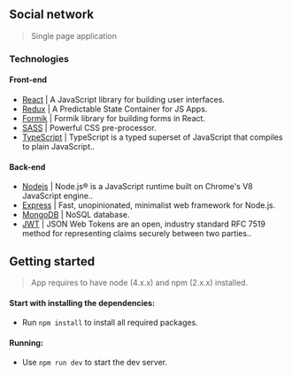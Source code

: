 ## Social network

> Single page application


### Technologies


#### Front-end


- [React](https://reactjs.org/) | A JavaScript library for building user interfaces.
- [Redux](https://redux.js.org/) | A Predictable State Container for JS Apps.
- [Formik](https://formik.org/) | Formik library for building forms in React.
- [SASS](https://sass-lang.com/) | Powerful CSS pre-processor.
- [TypeScript](https://www.typescriptlang.org/) | TypeScript is a typed superset of JavaScript that compiles to plain JavaScript..


#### Back-end


- [Nodejs](https://nodejs.org/en/) | Node.js® is a JavaScript runtime built on Chrome's V8 JavaScript engine..
- [Express](http://expressjs.com/) | Fast, unopinionated, minimalist web framework for Node.js.
- [MongoDB](https://www.mongodb.com/) | NoSQL database.
- [JWT](https://jwt.io/) | JSON Web Tokens are an open, industry standard RFC 7519 method for representing claims securely between two parties..


## Getting started

> App requires to have node (4.x.x) and npm (2.x.x) installed.

#### Start with installing the dependencies:

- Run `npm install` to install all required packages.

#### Running:

- Use `npm run dev` to start the dev server.

